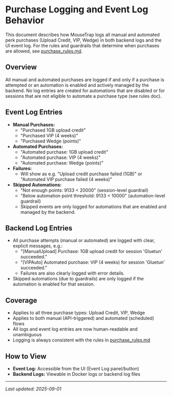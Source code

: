 
# Purchase Logging and Event Log Behavior

This document describes how MouseTrap logs all manual and automated perk purchases (Upload Credit, VIP, Wedge) in both backend logs and the UI event log. For the rules and guardrails that determine when purchases are allowed, see [purchase_rules.md](purchase_rules.md).

## Overview
All manual and automated purchases are logged if and only if a purchase is attempted or an automation is enabled and actively managed by the backend. No log entries are created for automations that are disabled or for sessions that are not eligible to automate a purchase type (see rules doc).


## Event Log Entries
- **Manual Purchases:**
  - "Purchased 1GB upload credit"
  - "Purchased VIP (4 weeks)"
  - "Purchased Wedge (points)"
- **Automated Purchases:**
  - "Automated purchase: 1GB upload credit"
  - "Automated purchase: VIP (4 weeks)"
  - "Automated purchase: Wedge (points)"
- **Failures:**
  - Will show as e.g. "Upload credit purchase failed (1GB)" or "Automated VIP purchase failed (4 weeks)"
- **Skipped Automations:**
  - "Not enough points: 9133 < 20000" (session-level guardrail)
  - "Below automation point threshold: 9133 < 10000" (automation-level guardrail)
  - Skipped events are only logged for automations that are enabled and managed by the backend.


## Backend Log Entries
- All purchase attempts (manual or automated) are logged with clear, explicit messages, e.g.:
  - "[ManualUpload] Purchase: 1GB upload credit for session 'Gluetun' succeeded."
  - "[VIPAuto] Automated purchase: VIP (4 weeks) for session 'Gluetun' succeeded."
  - Failures are also clearly logged with error details.
- Skipped automations (due to guardrails) are only logged if the automation is enabled for that session.


## Coverage
- Applies to all three purchase types: Upload Credit, VIP, Wedge
- Applies to both manual (API-triggered) and automated (scheduled) flows
- All logs and event log entries are now human-readable and unambiguous
- Logging is always consistent with the rules in [purchase_rules.md](purchase_rules.md)


## How to View
- **Event Log:** Accessible from the UI (Event Log panel/button)
- **Backend Logs:** Viewable in Docker logs or backend log files

---

_Last updated: 2025-09-01_

